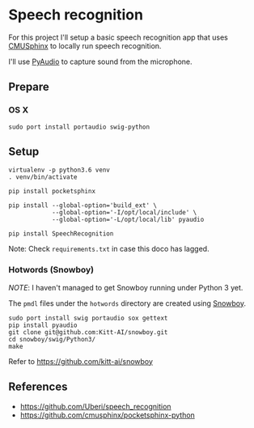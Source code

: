 # Speech recognition

For this project I'll setup a basic speech recognition app that uses
[CMUSphinx](https://cmusphinx.github.io/) to locally run speech recognition.

I'll use [PyAudio](https://people.csail.mit.edu/hubert/pyaudio/) to capture sound 
from the microphone.

## Prepare

### OS X

````
sudo port install portaudio swig-python
````

## Setup

````
virtualenv -p python3.6 venv
. venv/bin/activate

pip install pocketsphinx

pip install --global-option='build_ext' \
            --global-option='-I/opt/local/include' \
            --global-option='-L/opt/local/lib' pyaudio

pip install SpeechRecognition
````

Note: Check `requirements.txt` in case this doco has lagged.

### Hotwords (Snowboy)

_NOTE_: I haven't managed to get Snowboy running under Python 3 yet.

The `pmdl` files under the `hotwords` directory are created using [Snowboy](https://snowboy.kitt.ai).

````
sudo port install swig portaudio sox gettext
pip install pyaudio
git clone git@github.com:Kitt-AI/snowboy.git
cd snowboy/swig/Python3/
make
````

Refer to https://github.com/kitt-ai/snowboy

## References

- https://github.com/Uberi/speech_recognition
- https://github.com/cmusphinx/pocketsphinx-python